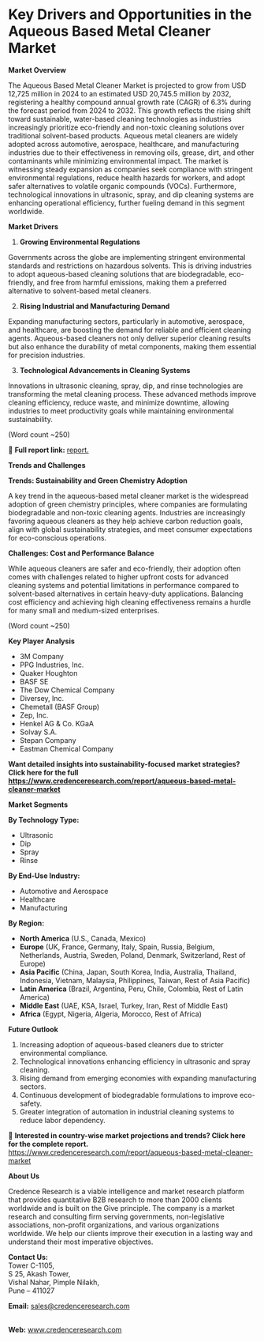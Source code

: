 # Key Drivers and Opportunities in the Aqueous Based Metal Cleaner Market


<p><strong>Market Overview</strong></p>
<p>The Aqueous Based Metal Cleaner Market is projected to grow from USD 12,725 million in 2024 to an estimated USD 20,745.5 million by 2032, registering a healthy compound annual growth rate (CAGR) of 6.3% during the forecast period from 2024 to 2032. This growth reflects the rising shift toward sustainable, water-based cleaning technologies as industries increasingly prioritize eco-friendly and non-toxic cleaning solutions over traditional solvent-based products. Aqueous metal cleaners are widely adopted across automotive, aerospace, healthcare, and manufacturing industries due to their effectiveness in removing oils, grease, dirt, and other contaminants while minimizing environmental impact. The market is witnessing steady expansion as companies seek compliance with stringent environmental regulations, reduce health hazards for workers, and adopt safer alternatives to volatile organic compounds (VOCs). Furthermore, technological innovations in ultrasonic, spray, and dip cleaning systems are enhancing operational efficiency, further fueling demand in this segment worldwide.</p>
<p><strong>Market Drivers</strong></p>
<ol>
<li><strong> Growing Environmental Regulations</strong></li>
</ol>
<p>Governments across the globe are implementing stringent environmental standards and restrictions on hazardous solvents. This is driving industries to adopt aqueous-based cleaning solutions that are biodegradable, eco-friendly, and free from harmful emissions, making them a preferred alternative to solvent-based metal cleaners.</p>
<ol start="2">
<li><strong> Rising Industrial and Manufacturing Demand</strong></li>
</ol>
<p>Expanding manufacturing sectors, particularly in automotive, aerospace, and healthcare, are boosting the demand for reliable and efficient cleaning agents. Aqueous-based cleaners not only deliver superior cleaning results but also enhance the durability of metal components, making them essential for precision industries.</p>
<ol start="3">
<li><strong> Technological Advancements in Cleaning Systems</strong></li>
</ol>
<p>Innovations in ultrasonic cleaning, spray, dip, and rinse technologies are transforming the metal cleaning process. These advanced methods improve cleaning efficiency, reduce waste, and minimize downtime, allowing industries to meet productivity goals while maintaining environmental sustainability.</p>
<p>(Word count ~250)</p>
<p>📌 <strong>Full report link:</strong> <a href="https://www.credenceresearch.com/report/aqueous-based-metal-cleaner-market">report.</a></p>
<p><strong>Trends and Challenges</strong></p>
<p><strong>Trends: Sustainability and Green Chemistry Adoption</strong></p>
<p>A key trend in the aqueous-based metal cleaner market is the widespread adoption of green chemistry principles, where companies are formulating biodegradable and non-toxic cleaning agents. Industries are increasingly favoring aqueous cleaners as they help achieve carbon reduction goals, align with global sustainability strategies, and meet consumer expectations for eco-conscious operations.</p>
<p><strong>Challenges: Cost and Performance Balance</strong></p>
<p>While aqueous cleaners are safer and eco-friendly, their adoption often comes with challenges related to higher upfront costs for advanced cleaning systems and potential limitations in performance compared to solvent-based alternatives in certain heavy-duty applications. Balancing cost efficiency and achieving high cleaning effectiveness remains a hurdle for many small and medium-sized enterprises.</p>
<p>(Word count ~250)</p>
<p><strong>Key Player Analysis</strong></p>
<ul>
<li>3M Company</li>
<li>PPG Industries, Inc.</li>
<li>Quaker Houghton</li>
<li>BASF SE</li>
<li>The Dow Chemical Company</li>
<li>Diversey, Inc.</li>
<li>Chemetall (BASF Group)</li>
<li>Zep, Inc.</li>
<li>Henkel AG &amp; Co. KGaA</li>
<li>Solvay S.A.</li>
<li>Stepan Company</li>
<li>Eastman Chemical Company</li>
</ul>
<p><strong>Want detailed insights into sustainability-focused market strategies? Click here for the full <a href="https://www.credenceresearch.com/report/aqueous-based-metal-cleaner-market">https://www.credenceresearch.com/report/aqueous-based-metal-cleaner-market</a></strong></p>
<p><strong>Market Segments</strong></p>
<p><strong>By Technology Type:</strong></p>
<ul>
<li>Ultrasonic</li>
<li>Dip</li>
<li>Spray</li>
<li>Rinse</li>
</ul>
<p><strong>By End-Use Industry:</strong></p>
<ul>
<li>Automotive and Aerospace</li>
<li>Healthcare</li>
<li>Manufacturing</li>
</ul>
<p><strong>By Region:</strong></p>
<ul>
<li><strong>North America</strong> (U.S., Canada, Mexico)</li>
<li><strong>Europe</strong> (UK, France, Germany, Italy, Spain, Russia, Belgium, Netherlands, Austria, Sweden, Poland, Denmark, Switzerland, Rest of Europe)</li>
<li><strong>Asia Pacific</strong> (China, Japan, South Korea, India, Australia, Thailand, Indonesia, Vietnam, Malaysia, Philippines, Taiwan, Rest of Asia Pacific)</li>
<li><strong>Latin America</strong> (Brazil, Argentina, Peru, Chile, Colombia, Rest of Latin America)</li>
<li><strong>Middle East</strong> (UAE, KSA, Israel, Turkey, Iran, Rest of Middle East)</li>
<li><strong>Africa</strong> (Egypt, Nigeria, Algeria, Morocco, Rest of Africa)</li>
</ul>
<p><strong>Future Outlook</strong></p>
<ol>
<li>Increasing adoption of aqueous-based cleaners due to stricter environmental compliance.</li>
<li>Technological innovations enhancing efficiency in ultrasonic and spray cleaning.</li>
<li>Rising demand from emerging economies with expanding manufacturing sectors.</li>
<li>Continuous development of biodegradable formulations to improve eco-safety.</li>
<li>Greater integration of automation in industrial cleaning systems to reduce labor dependency.</li>
</ol>
<p>📌 <strong>Interested in country-wise market projections and trends? Click here for the complete report.</strong><br /> <a href="https://www.credenceresearch.com/report/aqueous-based-metal-cleaner-market">https://www.credenceresearch.com/report/aqueous-based-metal-cleaner-market</a></p>
<p><strong>About Us</strong></p>
<p>Credence Research is a viable intelligence and market research platform that provides quantitative B2B research to more than 2000 clients worldwide and is built on the Give principle. The company is a market research and consulting firm serving governments, non-legislative associations, non-profit organizations, and various organizations worldwide. We help our clients improve their execution in a lasting way and understand their most imperative objectives.</p>
<p><strong>Contact Us:</strong><br /> Tower C-1105,<br /> S 25, Akash Tower,<br /> Vishal Nahar, Pimple Nilakh,<br /> Pune &ndash; 411027</p>
<p><strong>Email:</strong> <a href="mailto:sales@credenceresearch.com">sales@credenceresearch.com</a></p>
<p><br /> <strong>Web:</strong> <a href="http://www.credenceresearch.com">www.credenceresearch.com</a></p>
